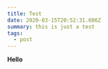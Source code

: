 ```yaml
---
title: Test
date: 2020-03-15T20:52:31.606Z
summary: this is just a test
tags:
  - post
---
```

**Hello**